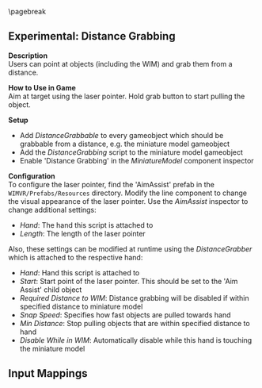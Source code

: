 
\pagebreak

## Experimental: Distance Grabbing

<!-- TODO: Add image -->

**Description**  
Users can point at objects (including the WIM) and grab them from a distance.

**How to Use in Game**  
Aim at target using the laser pointer. Hold grab button to start pulling the object.

**Setup**  

- Add *DistanceGrabbable* to every gameobject which should be grabbable from a distance, e.g. the miniature model gameobject
- Add the *DistanceGrabbing* script to the miniature model gameobject
- Enable 'Distance Grabbing' in the *MiniatureModel* component inspector

**Configuration**  
To configure the laser pointer, find the 'AimAssist' prefab in the ```WIMVR/Prefabs/Resources``` directory. Modify the line component to change the visual appearance of the laser pointer. Use the *AimAssist* inspector to change additional settings:

- *Hand*: The hand this script is attached to
- *Length*: The length of the laser pointer

Also, these settings can be modified at runtime using the *DistanceGrabber* which is attached to the respective hand:

- *Hand*: Hand this script is attached to
- *Start*: Start point of the laser pointer. This should be set to the 'Aim Assist' child object
- *Required Distance to WIM*: Distance grabbing will be disabled if within specified distance to miniature model
- *Snap Speed*: Specifies how fast objects are pulled towards hand
- *Min Distance*: Stop pulling objects that are within specified distance to hand
- *Disable While in WIM*: Automatically disable while this hand is touching the miniature model

**Input Mappings**  
 -
